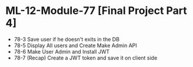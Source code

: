 # ML-12-Module-77 [Final Project Part 4]
* 78-3 Save user if he doesn't exits in the DB
* 78-5 Display All users and Create Make Admin API
* 78-6 Make User Admin and Install JWT
* 78-7 (Recap) Create a JWT token and save it on client side